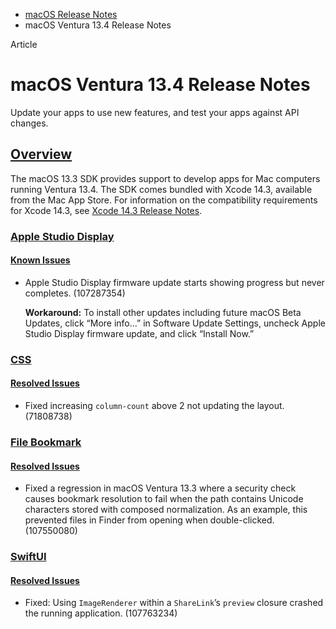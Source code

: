 - [macOS Release Notes](https://developer.apple.com/documentation/macos-release-notes)
- macOS Ventura 13.4 Release Notes

Article

# macOS Ventura 13.4 Release Notes

Update your apps to use new features, and test your apps against API changes.

## [Overview](https://developer.apple.com/documentation/macos-release-notes/macos-13_4-release-notes#Overview)

The macOS 13.3 SDK provides support to develop apps for Mac computers running Ventura 13.4. The SDK comes bundled with Xcode 14.3, available from the Mac App Store. For information on the compatibility requirements for Xcode 14.3, see [Xcode 14.3 Release Notes](https://developer.apple.com/documentation/Xcode-Release-Notes/xcode-14_3-release-notes).

### [Apple Studio Display](https://developer.apple.com/documentation/macos-release-notes/macos-13_4-release-notes#Apple-Studio-Display)

#### [Known Issues](https://developer.apple.com/documentation/macos-release-notes/macos-13_4-release-notes#Known-Issues)

- Apple Studio Display firmware update starts showing progress but never completes. (107287354)

  **Workaround:** To install other updates including future macOS Beta Updates, click “More info…” in Software Update Settings, uncheck Apple Studio Display firmware update, and click “Install Now.”

### [CSS](https://developer.apple.com/documentation/macos-release-notes/macos-13_4-release-notes#CSS)

#### [Resolved Issues](https://developer.apple.com/documentation/macos-release-notes/macos-13_4-release-notes#Resolved-Issues)

- Fixed increasing `column-count` above 2 not updating the layout. (71808738)

### [File Bookmark](https://developer.apple.com/documentation/macos-release-notes/macos-13_4-release-notes#File-Bookmark)

#### [Resolved Issues](https://developer.apple.com/documentation/macos-release-notes/macos-13_4-release-notes#Resolved-Issues)

- Fixed a regression in macOS Ventura 13.3 where a security check causes bookmark resolution to fail when the path contains Unicode characters stored with composed normalization. As an example, this prevented files in Finder from opening when double-clicked. (107550080)

### [SwiftUI](https://developer.apple.com/documentation/macos-release-notes/macos-13_4-release-notes#SwiftUI)

#### [Resolved Issues](https://developer.apple.com/documentation/macos-release-notes/macos-13_4-release-notes#Resolved-Issues)

- Fixed: Using `ImageRenderer` within a `ShareLink`’s `preview` closure crashed the running application. (107763234)
